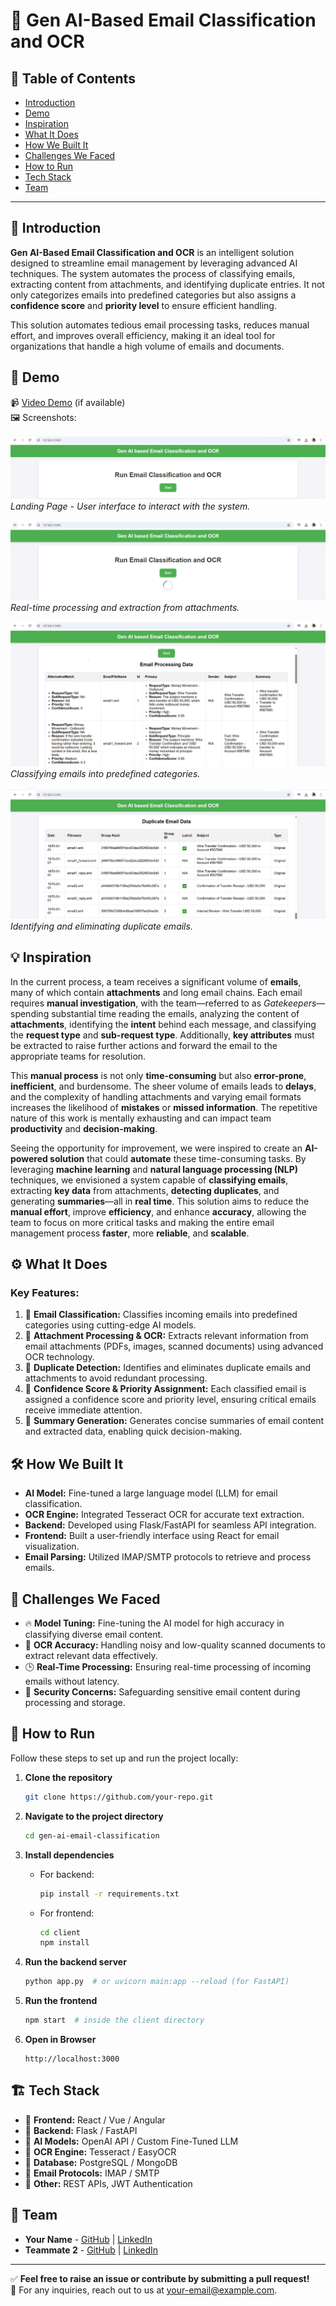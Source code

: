 
# 🚀 Gen AI-Based Email Classification and OCR  

## 📌 Table of Contents  
- [Introduction](#introduction)  
- [Demo](#demo)  
- [Inspiration](#inspiration)  
- [What It Does](#what-it-does)  
- [How We Built It](#how-we-built-it)  
- [Challenges We Faced](#challenges-we-faced)  
- [How to Run](#how-to-run)  
- [Tech Stack](#tech-stack)  
- [Team](#team)  

---

## 🎯 Introduction  
**Gen AI-Based Email Classification and OCR** is an intelligent solution designed to streamline email management by leveraging advanced AI techniques. The system automates the process of classifying emails, extracting content from attachments, and identifying duplicate entries. It not only categorizes emails into predefined categories but also assigns a **confidence score** and **priority level** to ensure efficient handling.  

This solution automates tedious email processing tasks, reduces manual effort, and improves overall efficiency, making it an ideal tool for organizations that handle a high volume of emails and documents.  

## 🎥 Demo  
📹 [Video Demo](#) (if available)  
🖼️ Screenshots:  

![Landing Page](artifacts/screenshots/LandingPage.PNG)  
*Landing Page - User interface to interact with the system.*

![Processing](artifacts/screenshots/Processing.PNG)  
*Real-time processing and extraction from attachments.*

![Email Classification](artifacts/screenshots/EmailClassification.PNG)  
*Classifying emails into predefined categories.*

![Duplicate Detection](artifacts/screenshots/DuplicateDetection.PNG)  
*Identifying and eliminating duplicate emails.*

## 💡 Inspiration  
In the current process, a team receives a significant volume of **emails**, many of which contain **attachments** and long email chains. Each email requires **manual investigation**, with the team—referred to as *Gatekeepers*—spending substantial time reading the emails, analyzing the content of **attachments**, identifying the **intent** behind each message, and classifying the **request type** and **sub-request type**. Additionally, **key attributes** must be extracted to raise further actions and forward the email to the appropriate teams for resolution.  

This **manual process** is not only **time-consuming** but also **error-prone**, **inefficient**, and burdensome. The sheer volume of emails leads to **delays**, and the complexity of handling attachments and varying email formats increases the likelihood of **mistakes** or **missed information**. The repetitive nature of this work is mentally exhausting and can impact team **productivity** and **decision-making**.

Seeing the opportunity for improvement, we were inspired to create an **AI-powered solution** that could **automate** these time-consuming tasks. By leveraging **machine learning** and **natural language processing (NLP)** techniques, we envisioned a system capable of **classifying emails**, extracting **key data** from attachments, **detecting duplicates**, and generating **summaries**—all in **real time**. This solution aims to reduce the **manual effort**, improve **efficiency**, and enhance **accuracy**, allowing the team to focus on more critical tasks and making the entire email management process **faster**, more **reliable**, and **scalable**.

## ⚙️ What It Does  
### Key Features:  
1. 📧 **Email Classification:** Classifies incoming emails into predefined categories using cutting-edge AI models.  
2. 📎 **Attachment Processing & OCR:** Extracts relevant information from email attachments (PDFs, images, scanned documents) using advanced OCR technology.  
3. 🔁 **Duplicate Detection:** Identifies and eliminates duplicate emails and attachments to avoid redundant processing.  
4. 🎯 **Confidence Score & Priority Assignment:** Each classified email is assigned a confidence score and priority level, ensuring critical emails receive immediate attention.  
5. 📝 **Summary Generation:** Generates concise summaries of email content and extracted data, enabling quick decision-making.  

## 🛠️ How We Built It  
- **AI Model:** Fine-tuned a large language model (LLM) for email classification.  
- **OCR Engine:** Integrated Tesseract OCR for accurate text extraction.  
- **Backend:** Developed using Flask/FastAPI for seamless API integration.  
- **Frontend:** Built a user-friendly interface using React for email visualization.  
- **Email Parsing:** Utilized IMAP/SMTP protocols to retrieve and process emails.  

## 🚧 Challenges We Faced  
- 🔥 **Model Tuning:** Fine-tuning the AI model for high accuracy in classifying diverse email content.  
- 📄 **OCR Accuracy:** Handling noisy and low-quality scanned documents to extract relevant data effectively.  
- 🕒 **Real-Time Processing:** Ensuring real-time processing of incoming emails without latency.  
- 🔐 **Security Concerns:** Safeguarding sensitive email content during processing and storage.  

## 🏃 How to Run  
Follow these steps to set up and run the project locally:

1. **Clone the repository**  
   ```sh
   git clone https://github.com/your-repo.git
   ```
2. **Navigate to the project directory**  
   ```sh
   cd gen-ai-email-classification
   ```
3. **Install dependencies**  
   - For backend:  
     ```sh
     pip install -r requirements.txt
     ```
   - For frontend:  
     ```sh
     cd client
     npm install
     ```

4. **Run the backend server**  
   ```sh
   python app.py  # or uvicorn main:app --reload (for FastAPI)
   ```

5. **Run the frontend**  
   ```sh
   npm start  # inside the client directory
   ```

6. **Open in Browser**  
   ```
   http://localhost:3000
   ```

## 🏗️ Tech Stack  
- 🔹 **Frontend:** React / Vue / Angular  
- 🔹 **Backend:** Flask / FastAPI  
- 🔹 **AI Models:** OpenAI API / Custom Fine-Tuned LLM  
- 🔹 **OCR Engine:** Tesseract / EasyOCR  
- 🔹 **Database:** PostgreSQL / MongoDB  
- 🔹 **Email Protocols:** IMAP / SMTP  
- 🔹 **Other:** REST APIs, JWT Authentication  

## 👥 Team  
- **Your Name** - [GitHub](#) | [LinkedIn](#)  
- **Teammate 2** - [GitHub](#) | [LinkedIn](#)  

---

✅ **Feel free to raise an issue or contribute by submitting a pull request!**  
📧 For any inquiries, reach out to us at [your-email@example.com](mailto:your-email@example.com).  
